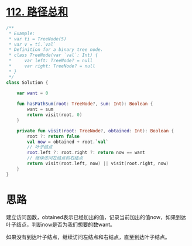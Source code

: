 # [112. 路径总和](https://leetcode-cn.com/problems/path-sum/)

```kotlin
/**
 * Example:
 * var ti = TreeNode(5)
 * var v = ti.`val`
 * Definition for a binary tree node.
 * class TreeNode(var `val`: Int) {
 *     var left: TreeNode? = null
 *     var right: TreeNode? = null
 * }
 */
class Solution {
    
    var want = 0

    fun hasPathSum(root: TreeNode?, sum: Int): Boolean {
        want = sum
        return visit(root, 0)
    }

    private fun visit(root: TreeNode?, obtained: Int): Boolean {
        root ?: return false
        val now = obtained + root.`val`
        // 叶子结点
        root.left ?: root.right ?: return now == want
        // 继续访问左结点和右结点
        return visit(root.left, now) || visit(root.right, now)
    }
}
```

# 思路

建立访问函数，obtained表示已经加出的值，记录当前加出的值now，如果到达叶子结点，判断now是否为我们想要的数want。

如果没有到达叶子结点，继续访问左结点和右结点，直至到达叶子结点。